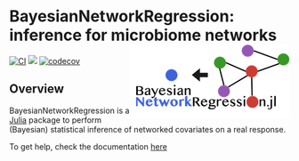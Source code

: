 # BayesianNetworkRegression: inference for microbiome networks  <picture> <source media="(prefers-color-scheme: dark)" srcset="docs/src/logo-dark_text.png"><img alt="bayesiannetworkregression logo" src="docs/src/logo_text.png" align=right></picture>

[![CI](https://github.com/samozm/BayesianNetworkRegression.jl/actions/workflows/tests.yml/badge.svg)](https://github.com/samozm/BayesianNetworkRegression.jl/actions/workflows/CI.yml)
[![](https://img.shields.io/badge/docs-dev-blue.svg)](https://samozminkowski.com/BayesianNetworkRegression.jl/dev)
[![codecov](https://codecov.io/gh/samozm/BayesianNetworkRegression.jl/branch/main/graph/badge.svg?token=BVZGYMWV1D)](https://codecov.io/gh/samozm/BayesianNetworkRegression.jl)



## Overview

BayesianNetworkRegression is a [Julia](http://julialang.org) package to perform (Bayesian) statistical inference of networked covariates on a real response. 

To get help, check the documentation [here](https://samozminkowski.com/BayesianNetworkRegression.jl/dev)